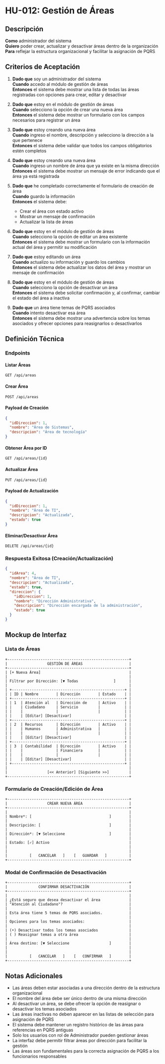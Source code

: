 # HU-012: Gestión de Áreas

## Descripción
**Como** administrador del sistema  
**Quiero** poder crear, actualizar y desactivar áreas dentro de la organización  
**Para** reflejar la estructura organizacional y facilitar la asignación de PQRS

## Criterios de Aceptación

1. **Dado que** soy un administrador del sistema  
   **Cuando** accedo al módulo de gestión de áreas  
   **Entonces** el sistema debe mostrar una lista de todas las áreas registradas con opciones para crear, editar y desactivar

2. **Dado que** estoy en el módulo de gestión de áreas  
   **Cuando** selecciono la opción de crear una nueva área  
   **Entonces** el sistema debe mostrar un formulario con los campos necesarios para registrar un área

3. **Dado que** estoy creando una nueva área  
   **Cuando** ingreso el nombre, descripción y selecciono la dirección a la que pertenece  
   **Entonces** el sistema debe validar que todos los campos obligatorios estén completos

4. **Dado que** estoy creando una nueva área  
   **Cuando** ingreso un nombre de área que ya existe en la misma dirección  
   **Entonces** el sistema debe mostrar un mensaje de error indicando que el área ya está registrada

5. **Dado que** he completado correctamente el formulario de creación de área  
   **Cuando** guardo la información  
   **Entonces** el sistema debe:
   - Crear el área con estado activo
   - Mostrar un mensaje de confirmación
   - Actualizar la lista de áreas

6. **Dado que** estoy en el módulo de gestión de áreas  
   **Cuando** selecciono la opción de editar un área existente  
   **Entonces** el sistema debe mostrar un formulario con la información actual del área y permitir su modificación

7. **Dado que** estoy editando un área  
   **Cuando** actualizo su información y guardo los cambios  
   **Entonces** el sistema debe actualizar los datos del área y mostrar un mensaje de confirmación

8. **Dado que** estoy en el módulo de gestión de áreas  
   **Cuando** selecciono la opción de desactivar un área  
   **Entonces** el sistema debe solicitar confirmación y, al confirmar, cambiar el estado del área a inactiva

9. **Dado que** un área tiene temas de PQRS asociados  
   **Cuando** intento desactivar esa área  
   **Entonces** el sistema debe mostrar una advertencia sobre los temas asociados y ofrecer opciones para reasignarlos o desactivarlos

## Definición Técnica

### Endpoints

#### Listar Áreas
```
GET /api/areas
```

#### Crear Área
```
POST /api/areas
```

#### Payload de Creación
```json
{
  "idDireccion": 1,
  "nombre": "Área de Sistemas",
  "descripcion": "Área de tecnología"
}
```

#### Obtener Área por ID
```
GET /api/areas/{id}
```

#### Actualizar Área
```
PUT /api/areas/{id}
```

#### Payload de Actualización
```json
{
  "idDireccion": 1,
  "nombre": "Área de TI",
  "descripcion": "Actualizada",
  "estado": true
}
```

#### Eliminar/Desactivar Área
```
DELETE /api/areas/{id}
```

### Respuesta Exitosa (Creación/Actualización)
```json
{
  "idArea": 4,
  "nombre": "Área de TI",
  "descripcion": "Actualizada",
  "estado": true,
  "direccion": {
    "idDireccion": 1,
    "nombre": "Dirección Administrativa",
    "descripcion": "Dirección encargada de la administración",
    "estado": true
  }
}
```

## Mockup de Interfaz

### Lista de Áreas
```
+-------------------------------------------------------+
|                  GESTIÓN DE ÁREAS                     |
+-------------------------------------------------------+
| [+ Nueva Área]                                        |
|                                                       |
| Filtrar por Dirección: [▼ Todas                ]      |
|                                                       |
| +---------------------------------------------------+ |
| | ID | Nombre        | Dirección        | Estado    | |
| +---------------------------------------------------+ |
| | 1  | Atención al   | Dirección de     | Activo    | |
| |    | Ciudadano     | Servicio         |           | |
| |    |               |                  |           | |
| |    | [Editar] [Desactivar]                        | |
| +---------------------------------------------------+ |
| | 2  | Recursos      | Dirección        | Activo    | |
| |    | Humanos       | Administrativa   |           | |
| |    |               |                  |           | |
| |    | [Editar] [Desactivar]                        | |
| +---------------------------------------------------+ |
| | 3  | Contabilidad  | Dirección        | Activo    | |
| |    |               | Financiera       |           | |
| |    |               |                  |           | |
| |    | [Editar] [Desactivar]                        | |
| +---------------------------------------------------+ |
|                                                       |
|                  [<< Anterior] [Siguiente >>]         |
+-------------------------------------------------------+
```

### Formulario de Creación/Edición de Área
```
+-------------------------------------------------------+
|                  CREAR NUEVA ÁREA                     |
+-------------------------------------------------------+
|                                                       |
| Nombre*: [                                   ]        |
|                                                       |
| Descripción: [                               ]        |
|                                                       |
| Dirección*: [▼ Seleccione                    ]        |
|                                                       |
| Estado: [✓] Activo                                    |
|                                                       |
|                                                       |
|          [   CANCELAR   ]    [   GUARDAR   ]          |
+-------------------------------------------------------+
```

### Modal de Confirmación de Desactivación
```
+-------------------------------------------------------+
|              CONFIRMAR DESACTIVACIÓN                  |
+-------------------------------------------------------+
|                                                       |
| ¿Está seguro que desea desactivar el área             |
| "Atención al Ciudadano"?                              |
|                                                       |
| Esta área tiene 5 temas de PQRS asociados.            |
|                                                       |
| Opciones para los temas asociados:                    |
|                                                       |
| (•) Desactivar todos los temas asociados              |
| ( ) Reasignar temas a otra área                       |
|                                                       |
| Área destino: [▼ Seleccione                  ]        |
|                                                       |
|                                                       |
|          [   CANCELAR   ]    [   CONFIRMAR   ]        |
+-------------------------------------------------------+
```

## Notas Adicionales
- Las áreas deben estar asociadas a una dirección dentro de la estructura organizacional
- El nombre del área debe ser único dentro de una misma dirección
- Al desactivar un área, se debe ofrecer la opción de reasignar o desactivar los temas asociados
- Las áreas inactivas no deben aparecer en las listas de selección para asignación de PQRS
- El sistema debe mantener un registro histórico de las áreas para referencias en PQRS antiguas
- Solo los usuarios con rol de Administrador pueden gestionar áreas
- La interfaz debe permitir filtrar áreas por dirección para facilitar la gestión
- Las áreas son fundamentales para la correcta asignación de PQRS a los funcionarios responsables
